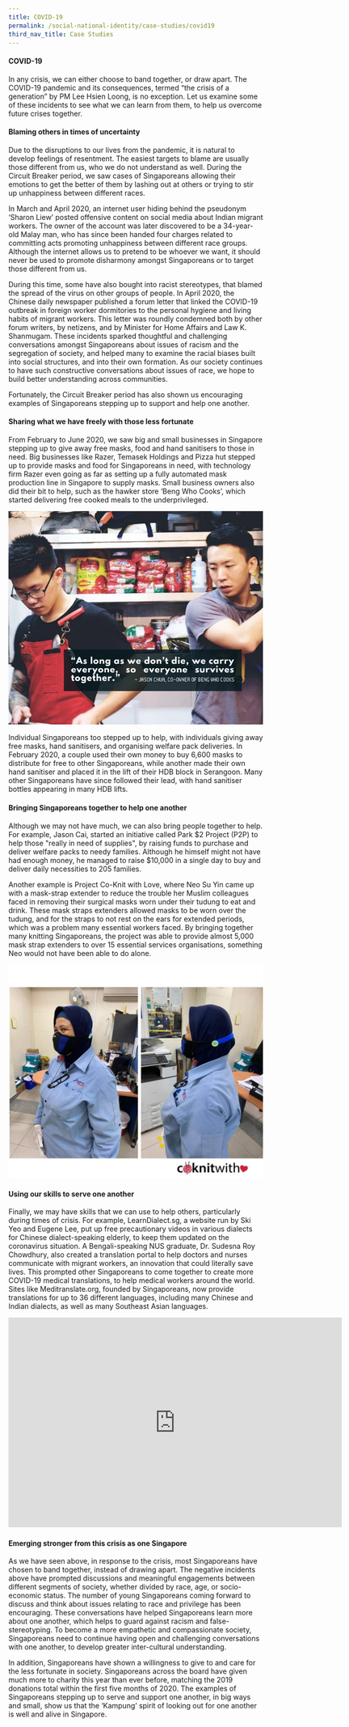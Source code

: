 ```yaml
---
title: COVID-19
permalink: /social-national-identity/case-studies/covid19
third_nav_title: Case Studies
---
```

#### COVID-19

In any crisis, we can either choose to band together, or draw apart. The COVID-19 pandemic and its consequences, termed “the crisis of a generation” by PM Lee Hsien Loong, is no exception. Let us examine some of these incidents to see what we can learn from them, to help us overcome future crises together.

#### Blaming others in times of uncertainty

Due to the disruptions to our lives from the pandemic, it is natural to develop feelings of resentment. The easiest targets to blame are usually those different from us, who we do not understand as well. During the Circuit Breaker period, we saw cases of Singaporeans allowing their emotions to get the better of them by lashing out at others or trying to stir up unhappiness between different races. 

In March and April 2020, an internet user hiding behind the pseudonym ‘Sharon Liew’ posted offensive content on social media about Indian migrant workers. The owner of the account was later discovered to be a 34-year-old Malay man, who has since been handed four charges related to committing acts promoting unhappiness between different race groups. Although the internet allows us to pretend to be whoever we want, it should never be used to promote disharmony amongst Singaporeans or to target those different from us.

During this time, some have also bought into racist stereotypes, that blamed the spread of the virus on other groups of people. In April 2020, the Chinese daily newspaper published a forum letter that linked the COVID-19 outbreak in foreign worker dormitories to the personal hygiene and living habits of migrant workers. This letter was roundly condemned both by other forum writers, by netizens, and by Minister for Home Affairs and Law  K. Shanmugam. These incidents sparked thoughtful and challenging conversations amongst Singaporeans about issues of racism and the segregation of society, and helped many to examine the racial biases built into social structures, and into their own formation. As our society continues to have such constructive conversations about issues of race, we hope to build better understanding across communities.

Fortunately, the Circuit Breaker period has also shown us encouraging examples of Singaporeans stepping up to support and help one another.

#### Sharing what we have freely with those less fortunate

From February to June 2020, we saw big and small businesses in Singapore stepping up to give away free masks, food and hand sanitisers to those in need. Big businesses like Razer, Temasek Holdings and Pizza hut stepped up to provide masks and food for Singaporeans in need, with technology firm Razer even going as far as setting up a fully automated mask production line in Singapore to supply masks. Small business owners also did their bit to help, such as the hawker store ‘Beng Who Cooks’, which started delivering free cooked meals to the underprivileged.

![Alt text for image on Isomer site](/images/society/case-studies/93835247_3747841691924435_4238911148084166656_n.png)

Individual Singaporeans too stepped up to help, with individuals giving away free masks, hand sanitisers, and organising welfare pack deliveries. In February 2020, a couple used their own money to buy 6,600 masks to distribute for free to other Singaporeans, while another made their own hand sanitiser and placed it in the lift of their HDB block in Serangoon. Many other Singaporeans have since followed their lead, with hand sanitiser bottles appearing in many HDB lifts.

#### Bringing Singaporeans together to help one another

Although we may not have much, we can also bring people together to help. For example, Jason Cai, started an initiative called Park $2 Project (P2P) to help those "really in need of supplies", by raising funds to purchase and deliver welfare packs to needy families. Although he himself might not have had enough money, he managed to raise $10,000 in a single day to buy and deliver  daily necessities to 205 families.

Another example is Project Co-Knit with Love, where Neo Su Yin came up with a mask-strap extender to reduce the trouble her Muslim colleagues faced in removing their surgical masks worn under their tudung to eat and drink. These mask straps extenders allowed masks to be worn over the tudung, and for the straps to not rest on the ears for extended periods, which was a problem many essential workers faced. By bringing together many knitting Singaporeans, the project was able to provide almost 5,000 mask strap extenders to over 15 essential services organisations, something Neo would not have been able to do alone.

![Alt text for image on Isomer site](/images/society/case-studies/96362341_3805074269534510_1509161176062230528_o.jpg)

#### Using our skills to serve one another

Finally, we may have skills that we can use to help others, particularly during times of crisis. For example, LearnDialect.sg, a website run by Ski Yeo and Eugene Lee, put up free precautionary videos in various dialects for Chinese dialect-speaking elderly, to keep them updated on the coronavirus situation. A Bengali-speaking NUS graduate, Dr. Sudesna Roy Chowdhury, also created a translation portal to help doctors and nurses communicate with migrant workers, an innovation that could literally save lives. This prompted other Singaporeans to come together to create more COVID-19 medical translations, to help medical workers around the world. Sites like Meditranslate.org, founded by Singaporeans, now provide translations for up to 36 different languages, including many Chinese and Indian dialects, as well as many Southeast Asian languages.

<iframe width="660" height="415" src="https://www.youtube.com/embed/1VR5rxF4Tg4" title="YouTube video player" frameborder="0" allow="accelerometer; autoplay; clipboard-write; encrypted-media; gyroscope; picture-in-picture" allowfullscreen></iframe>

#### Emerging stronger from this crisis as one Singapore

As we have seen above, in response to the crisis, most Singaporeans have chosen to band together, instead of drawing apart. The negative incidents above have prompted discussions and meaningful engagements between different segments of society, whether divided by race, age, or socio-economic status. The number of young Singaporeans coming forward to discuss and think about issues relating to race and privilege has been encouraging. These conversations have helped Singaporeans learn more about one another, which helps to guard against racism and false-stereotyping. To become a more empathetic and compassionate society, Singaporeans need to continue having open and challenging conversations with one another, to develop greater inter-cultural understanding.

In addition, Singaporeans have shown a willingness to give to and care for the less fortunate in society. Singaporeans across the board have given much more to charity this year than ever before, matching the 2019 donations total within the first five months of 2020. The examples of Singaporeans stepping up to serve and support one another, in big ways and small, show us that the ‘Kampung’ spirit of looking out for one another is well and alive in Singapore. 